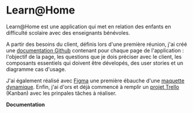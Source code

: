# Learn@Home

Learn@Home est une application qui met en relation des enfants en difficulté scolaire avec des enseignants bénévoles.

A partir des besoins du client, définis lors d'une première réunion, j'ai créé une [documentation Github](https://github.com/Dragibus76/DaubeufJeremie_10_28072022) contenant pour chaque page de l'application : l'objectif de la page, les questions que je dois préciser avec le client, les composants essentiels qui doivent être dévelopés, des user stories et un diagramme cas d'usage.

J'ai également réalisé avec [Figma](https://www.figma.com/) une première ébauche d'une [maquette dynamique](https://www.figma.com/file/g1zEsd7MyZxxQmiIOpXqFh/Learn%40Home?type=design&node-id=0%3A1&t=47q7J2YFC3yqHXbe-1). Enfin, j'ai d'ors et déjà commencé à remplir un [projet Trello](https://trello.com/b/814sWH7s/daubeufjeremie0928072022) (Kanban) avec les prinpales tâches à réaliser.

**Documentation**